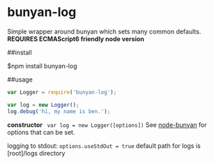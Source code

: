 # bunyan-log

Simple wrapper around bunyan which sets many common defaults.
**REQUIRES ECMAScript6 friendly node version**

##install

$npm install bunyan-log

##usage

```javascript
var Logger = require('bunyan-log');

var log = new Logger();
log.debug('hi, my name is ben.');
```

**constructor**
``` var log = new Logger([options])```
See [node-bunyan](https://github.com/trentm/node-bunyan) for options that can be set.

logging to stdout: ```options.useStdOut = true```
default path for logs is [root]/logs directory